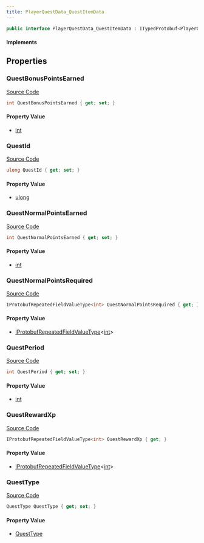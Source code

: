 ```yaml
---
title: PlayerQuestData_QuestItemData
---
```


```csharp
public interface PlayerQuestData_QuestItemData : ITypedProtobuf<PlayerQuestData_QuestItemData>, INativeHandle
```

#### Implements

## Properties

### QuestBonusPointsEarned

[Source Code](https://github.com/swiftly-solution/swiftlys2/blob/beta/managed/src/SwiftlyS2.Generated/Protobufs/Interfaces/PlayerQuestData_QuestItemData.cs#L19)

```csharp
int QuestBonusPointsEarned { get; set; }
```

#### Property Value

- [int](https://learn.microsoft.com/dotnet/api/system.int32)

### QuestId

[Source Code](https://github.com/swiftly-solution/swiftlys2/blob/beta/managed/src/SwiftlyS2.Generated/Protobufs/Interfaces/PlayerQuestData_QuestItemData.cs#L13)

```csharp
ulong QuestId { get; set; }
```

#### Property Value

- [ulong](https://learn.microsoft.com/dotnet/api/system.uint64)

### QuestNormalPointsEarned

[Source Code](https://github.com/swiftly-solution/swiftlys2/blob/beta/managed/src/SwiftlyS2.Generated/Protobufs/Interfaces/PlayerQuestData_QuestItemData.cs#L16)

```csharp
int QuestNormalPointsEarned { get; set; }
```

#### Property Value

- [int](https://learn.microsoft.com/dotnet/api/system.int32)

### QuestNormalPointsRequired

[Source Code](https://github.com/swiftly-solution/swiftlys2/blob/beta/managed/src/SwiftlyS2.Generated/Protobufs/Interfaces/PlayerQuestData_QuestItemData.cs#L22)

```csharp
IProtobufRepeatedFieldValueType<int> QuestNormalPointsRequired { get; }
```

#### Property Value

- [IProtobufRepeatedFieldValueType](/docs/api/shared/netmessages/iprotobufrepeatedfieldvaluetype-1)<[int](https://learn.microsoft.com/dotnet/api/system.int32)>

### QuestPeriod

[Source Code](https://github.com/swiftly-solution/swiftlys2/blob/beta/managed/src/SwiftlyS2.Generated/Protobufs/Interfaces/PlayerQuestData_QuestItemData.cs#L28)

```csharp
int QuestPeriod { get; set; }
```

#### Property Value

- [int](https://learn.microsoft.com/dotnet/api/system.int32)

### QuestRewardXp

[Source Code](https://github.com/swiftly-solution/swiftlys2/blob/beta/managed/src/SwiftlyS2.Generated/Protobufs/Interfaces/PlayerQuestData_QuestItemData.cs#L25)

```csharp
IProtobufRepeatedFieldValueType<int> QuestRewardXp { get; }
```

#### Property Value

- [IProtobufRepeatedFieldValueType](/docs/api/shared/netmessages/iprotobufrepeatedfieldvaluetype-1)<[int](https://learn.microsoft.com/dotnet/api/system.int32)>

### QuestType

[Source Code](https://github.com/swiftly-solution/swiftlys2/blob/beta/managed/src/SwiftlyS2.Generated/Protobufs/Interfaces/PlayerQuestData_QuestItemData.cs#L31)

```csharp
QuestType QuestType { get; set; }
```

#### Property Value

- [QuestType](/docs/api/shared/protobufdefinitions/questtype)

